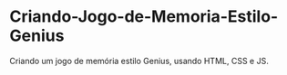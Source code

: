 # Criando-Jogo-de-Memoria-Estilo-Genius
 Criando um jogo de memória estilo Genius, usando HTML, CSS e JS.
